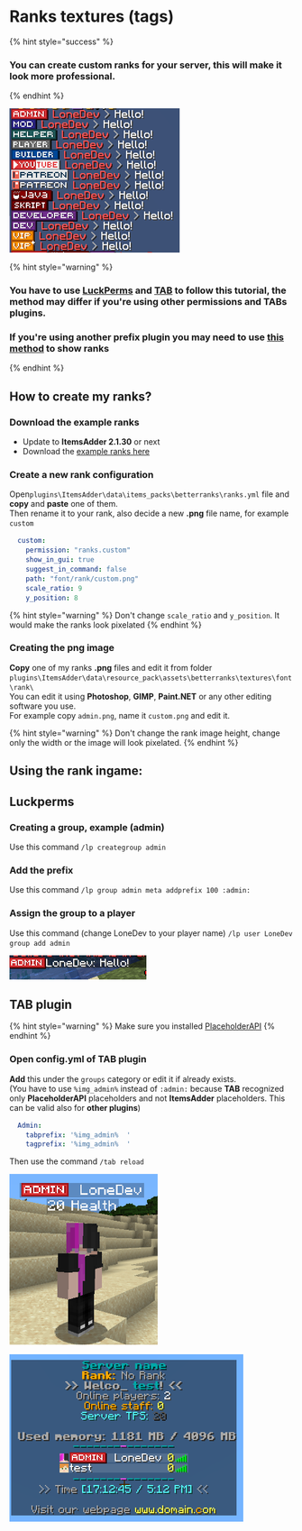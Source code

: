 # Ranks textures \(tags\)

{% hint style="success" %}
### You can create custom ranks for your server, this will make it look more professional.
{% endhint %}

![](../../../.gitbook/assets/image%20%2827%29.png)

{% hint style="warning" %}
### You have to use [LuckPerms](https://www.spigotmc.org/resources/luckperms.28140/) and [TAB](https://www.spigotmc.org/resources/tab-1-7-x-1-16-5.57806/) to follow this tutorial, the method may differ if you're using other permissions and TABs plugins.

### If you're using another prefix plugin you may need to use [this method](../../using-font_images-emojis-everywhere.md) to show ranks
{% endhint %}

## How to create my ranks?

### Download the example ranks

* Update to **ItemsAdder 2.1.30** or next
* Download the [example ranks here ](https://www.spigotmc.org/resources/ranks-betterranks-with-custom-textures-itemsadder-addon.84852/)

### Create a new rank configuration

Open`plugins\ItemsAdder\data\items_packs\betterranks\ranks.yml` file and **copy** and **paste** one of them.  
Then rename it to your rank, also decide a new **.png** file name, for example `custom`

```yaml
  custom:
    permission: "ranks.custom"
    show_in_gui: true
    suggest_in_command: false
    path: "font/rank/custom.png"
    scale_ratio: 9
    y_position: 8
```

{% hint style="warning" %}
Don't change `scale_ratio` and `y_position`. It would make the ranks look pixelated
{% endhint %}

### Creating the png image

**Copy** one of my ranks **.png** files and edit it from folder `plugins\ItemsAdder\data\resource_pack\assets\betterranks\textures\font\rank\`   
You can edit it using **Photoshop**, **GIMP**, **Paint.NET** or any other editing software you use.  
For example copy `admin.png`, name it `custom.png` and edit it.

{% hint style="warning" %}
Don't change the rank image height, change only the width or the image will look pixelated.
{% endhint %}

## Using the rank ingame:

## Luckperms

### Creating a group, example \(admin\)

Use this command `/lp creategroup admin`

### Add the prefix

Use this command `/lp group admin meta addprefix 100 :admin:`

### Assign the group to a player

Use this command \(change LoneDev to your player name\) `/lp user LoneDev group add admin`

![](../../../.gitbook/assets/immagine%20%2843%29.png)

## TAB plugin

{% hint style="warning" %}
Make sure you installed [PlaceholderAPI](../../using-font_images-emojis-everywhere.md)
{% endhint %}

### Open config.yml of TAB plugin

**Add** this under the `groups` category or edit it if already exists.  
\(You have to use `%img_admin%` instead of `:admin:` because **TAB** recognized only **PlaceholderAPI** placeholders and not **ItemsAdder** placeholders. This can be valid also for **other plugins**\)

```yaml
  Admin:
    tabprefix: '%img_admin%  '
    tagprefix: '%img_admin%  '
```

Then use the command `/tab reload`

![](../../../.gitbook/assets/immagine%20%2841%29.png)

![](../../../.gitbook/assets/immagine%20%2842%29.png)

